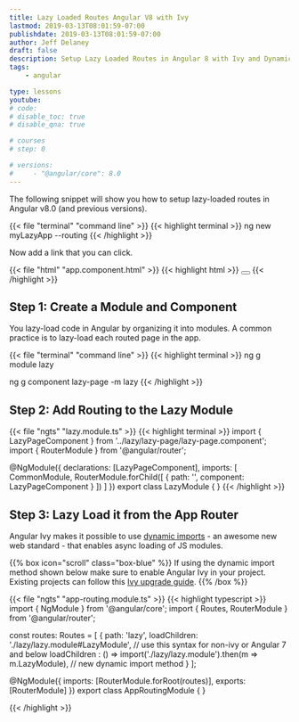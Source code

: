 ```yaml
---
title: Lazy Loaded Routes Angular V8 with Ivy
lastmod: 2019-03-13T08:01:59-07:00
publishdate: 2019-03-13T08:01:59-07:00
author: Jeff Delaney
draft: false
description: Setup Lazy Loaded Routes in Angular 8 with Ivy and Dynamic Imports
tags: 
    - angular

type: lessons
youtube: 
# code: 
# disable_toc: true
# disable_qna: true

# courses
# step: 0

# versions: 
#     - "@angular/core": 8.0
---
```


The following snippet will show you how to setup lazy-loaded routes in Angular v8.0 (and previous versions).



{{< file "terminal" "command line" >}}
{{< highlight terminal >}}
ng new myLazyApp --routing
{{< /highlight >}}

Now add a link that you can click. 

{{< file "html" "app.component.html" >}}
{{< highlight html >}}
<button routerLink="/lazy"></button>
<router-outlet></router-outlet>
{{< /highlight >}}


## Step 1: Create a Module and Component

You lazy-load code in Angular by organizing it into modules. A common practice is to lazy-load each routed page in the app. 

{{< file "terminal" "command line" >}}
{{< highlight terminal >}}
ng g module lazy

ng g component lazy-page -m lazy
{{< /highlight >}}


## Step 2: Add Routing to the Lazy Module

{{< file "ngts" "lazy.module.ts" >}}
{{< highlight terminal >}}
import { LazyPageComponent } from '../lazy/lazy-page/lazy-page.component';
import { RouterModule } from '@angular/router';

@NgModule({
  declarations: [LazyPageComponent],
  imports: [
    CommonModule,
    RouterModule.forChild([
      { path: '', component: LazyPageComponent }
    ])
  ]
})
export class LazyModule { }
{{< /highlight >}}

## Step 3: Lazy Load it from the App Router

Angular Ivy makes it possible to use [dynamic imports](https://developers.google.com/web/updates/2017/11/dynamic-import) - an awesome new web standard - that enables async loading of JS modules. 

{{% box icon="scroll" class="box-blue" %}}
If using the dynamic import method shown below make sure to enable Angular Ivy in your project. Existing projects can follow this [Ivy upgrade guide](/snippets/angular-upgrade-with-ivy). 
{{% /box %}}

{{< file "ngts" "app-routing.module.ts" >}}
{{< highlight typescript >}}
import { NgModule } from '@angular/core';
import { Routes, RouterModule } from '@angular/router';


const routes: Routes = [
  {
    path: 'lazy',
    loadChildren: './lazy/lazy.module#LazyModule', // use this syntax for non-ivy or Angular 7 and below
    loadChildren : () => import('./lazy/lazy.module').then(m => m.LazyModule), // new dynamic import method
  }
];

@NgModule({
  imports: [RouterModule.forRoot(routes)],
  exports: [RouterModule]
})
export class AppRoutingModule { }

{{< /highlight >}}

